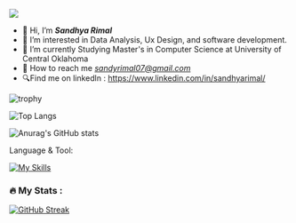 ![](https://komarev.com/ghpvc/?username=sandhya8109&color=brightgreen)
- 👋 Hi, I’m <b><i>Sandhya Rimal</b></i>
- 👀 I’m interested in Data Analysis, Ux Design, and software development.  
- 🌱 I’m currently Studying Master's in Computer Science at University of Central Oklahoma
- 🤝 How to reach me <i>sandyrimal07@gmail.com</i>
- 🔍Find me on linkedln : https://www.linkedin.com/in/sandhyarimal/

  

![trophy](https://github-profile-trophy.vercel.app/?username=sandhya8109&theme=monokai)


![Top Langs](https://github-readme-stats.vercel.app/api/top-langs/?username=sandhya8109&theme=monokai&hide_progress=true)


  ![Anurag's GitHub stats](https://github-readme-stats.vercel.app/api?username=sandhya8109&theme=monokai&show_icons=true)


Language & Tool:  

[![My Skills](https://skillicons.dev/icons?i=html,css,bootstrap,js,python,react,c,java,php,laravel,git,github,linux,mysql,vscode,figma)]()

### :fire: My Stats :
[![GitHub Streak](https://streak-stats.demolab.com/?user=sandhya8109&theme=monokai)](https://git.io/streak-stats)
